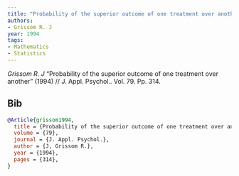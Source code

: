 ```yaml
---
title: "Probability of the superior outcome of one treatment over another"
authors:
- Grissom R. J
year: 1994
tags:
- Mathematics
- Statistics
---
```


<i>Grissom R. J</i> <span title="">“Probability of the superior outcome of one treatment over another”</span> (1994) // J. Appl. Psychol.. Vol.&nbsp;79. Pp.&nbsp;314.

## Bib

```bib
@Article{grissom1994,
  title = {Probability of the superior outcome of one treatment over another},
  volume = {79},
  journal = {J. Appl. Psychol.},
  author = {J, Grissom R.},
  year = {1994},
  pages = {314},
}
```
